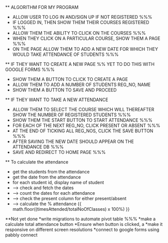  ** ALGORITHM FOR MY PROGRAM
 * ALLOW USER TO LOG IN AND/SIGN UP IF NOT REGISTERED   %%%
 * IF LOGGED IN, THEN SHOW THEM THEIR COURSES REGISTERED    %%%
 * ALLOW THEM THE ABILITY TO CLICK ON THE COURSES     %%%
 * WHEN THEY CLICK ON A PARTICULAR COURSE, SHOW THEM A PAGE %%%
 * ON THE PAGE ALLOW THEM TO ADD A NEW DATE FOR WHICH THEY WOULD TAKE ATTENDANCE OF STUDENTS %%%

** IF THEY WANT TO CREATE A NEW PAGE             %% YET TO DO THIS WITH GOOGLE FORMS %%%
* SHOW THEM A BUTTON TO CLICK TO CREATE A PAGE
* ALLOW THEM TO ADD A NUMBER OF STUDENTS REG_NO, NAME
* SHOW THEM A BUTTON TO SAVE AND PROCEED


** IF THEY WANT TO TAKE A NEW ATTENDANCE
* ALLOW THEM TO SELECT THE COURSE WHICH WILL THEREAFTER SHOW THE NUMBER OF REGISTERED STUDENTS %%%
* SHOW THEM THE START BUTTON TO START ATTENDANCE %%%
* FOR EACH OF THE NEXT REG_NO, CLICK PRESENT OR ABSENT %%%
* AT THE END OF TICKING ALL REG_NOS, CLICK THE SAVE BUTTON %%%
* AFTER SAVING THE NEW DATE SHOULD APPEAR ON THE ATTENDANCE DB %%%
* SAVE AND REDIRECT TO HOME PAGE %%%



** To calculate the attendance
* get the students from the attendance
* get the date from the attendance
* for each student id, display name of student
* --> check and fetch the dates
* --> count the dates for each attendance
* --> check the present column for either present/absent
* --> calculate the % attendance {{ math.floor((timesAttended/totalNoOfClasses) x 100%) }}

**Not yet done
*write migrations to automate pivot table %%%
*make a calculate total attendance button
*Ensure when button is clicked, a 
*make it responsive on different screen resolutions
*connect to google forms using pabbly connect

